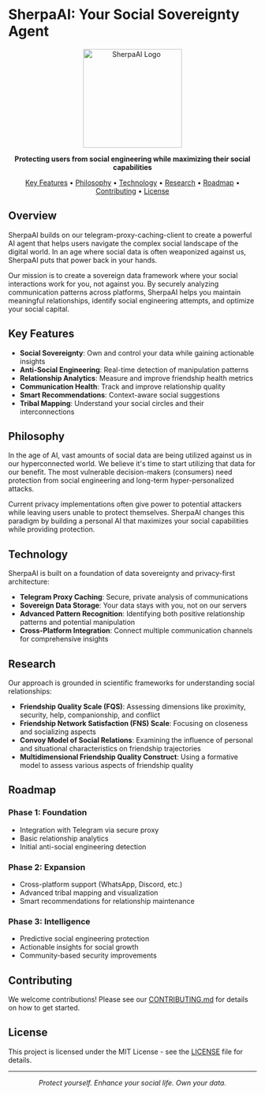 # SherpaAI: Your Social Sovereignty Agent

<p align="center">
  <img src="https://via.placeholder.com/200x200?text=SherpaAI" alt="SherpaAI Logo" width="200" height="200">
</p>

<p align="center">
  <strong>Protecting users from social engineering while maximizing their social capabilities</strong>
</p>

<p align="center">
  <a href="#key-features">Key Features</a> •
  <a href="#philosophy">Philosophy</a> •
  <a href="#technology">Technology</a> •
  <a href="#research">Research</a> •
  <a href="#roadmap">Roadmap</a> •
  <a href="#contributing">Contributing</a> •
  <a href="#license">License</a>
</p>

## Overview

SherpaAI builds on our telegram-proxy-caching-client to create a powerful AI agent that helps users navigate the complex social landscape of the digital world. In an age where social data is often weaponized against us, SherpaAI puts that power back in your hands.

Our mission is to create a sovereign data framework where your social interactions work for you, not against you. By securely analyzing communication patterns across platforms, SherpaAI helps you maintain meaningful relationships, identify social engineering attempts, and optimize your social capital.

## Key Features

- **Social Sovereignty**: Own and control your data while gaining actionable insights
- **Anti-Social Engineering**: Real-time detection of manipulation patterns
- **Relationship Analytics**: Measure and improve friendship health metrics
- **Communication Health**: Track and improve relationship quality
- **Smart Recommendations**: Context-aware social suggestions
- **Tribal Mapping**: Understand your social circles and their interconnections

## Philosophy

In the age of AI, vast amounts of social data are being utilized against us in our hyperconnected world. We believe it's time to start utilizing that data for our benefit. The most vulnerable decision-makers (consumers) need protection from social engineering and long-term hyper-personalized attacks.

Current privacy implementations often give power to potential attackers while leaving users unable to protect themselves. SherpaAI changes this paradigm by building a personal AI that maximizes your social capabilities while providing protection.

## Technology

SherpaAI is built on a foundation of data sovereignty and privacy-first architecture:

- **Telegram Proxy Caching**: Secure, private analysis of communications
- **Sovereign Data Storage**: Your data stays with you, not on our servers
- **Advanced Pattern Recognition**: Identifying both positive relationship patterns and potential manipulation
- **Cross-Platform Integration**: Connect multiple communication channels for comprehensive insights

## Research

Our approach is grounded in scientific frameworks for understanding social relationships:

- **Friendship Quality Scale (FQS)**: Assessing dimensions like proximity, security, help, companionship, and conflict
- **Friendship Network Satisfaction (FNS) Scale**: Focusing on closeness and socializing aspects
- **Convoy Model of Social Relations**: Examining the influence of personal and situational characteristics on friendship trajectories
- **Multidimensional Friendship Quality Construct**: Using a formative model to assess various aspects of friendship quality

## Roadmap

### Phase 1: Foundation
- Integration with Telegram via secure proxy
- Basic relationship analytics
- Initial anti-social engineering detection

### Phase 2: Expansion
- Cross-platform support (WhatsApp, Discord, etc.)
- Advanced tribal mapping and visualization
- Smart recommendations for relationship maintenance

### Phase 3: Intelligence
- Predictive social engineering protection
- Actionable insights for social growth
- Community-based security improvements

## Contributing

We welcome contributions! Please see our [CONTRIBUTING.md](CONTRIBUTING.md) for details on how to get started.

## License

This project is licensed under the MIT License - see the [LICENSE](LICENSE) file for details.

---

<p align="center">
  <em>Protect yourself. Enhance your social life. Own your data.</em>
</p> 
